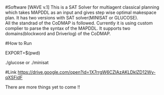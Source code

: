 #Software [WAVE v.1] 
This is a SAT Solver for multiagent classical planning which takes MAPDDL as an input and gives step wise optimal makespace plan. It has two versions with SAT solver(MINISAT or GLUCOSE).  
All the standrad of the CoDMAP is followed. Currently it is using custom complier to parse the syntax of the MAPDDL. 
It supports two domains(blockword and Driverlog) of the CoDMAP. 

#How to Run

EXPORT=$(pwd)

./glucose or ./minisat 

#Link
https://drive.google.com/open?id=1X7rrgW6CZlAzAKLDklZD12Wy-qXSFidF

There are more things yet to come !! 

